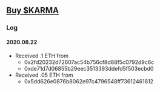 ## [Buy $KARMA](https://telegram.me/collablandbot?start=recmKR579IXrKCo9Z_-tpc)

### Log

#### 2020.08.22
* Received .1 ETH from
    * 0x2fd20232d72607ac54b756cf8d88f5c0792d9c6c
    * 0xde71d7d06855b29eec3513393ddefd5f503ecbd0
* Received .05 ETH from
    * 0x5dd626e0876b8062e97c4796548ff73612461812
